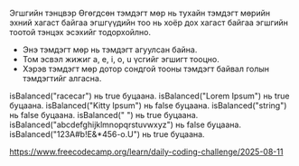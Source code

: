 Эгшгийн тэнцвэр 
Өгөгдсөн тэмдэгт мөр нь тухайн тэмдэгт мөрийн эхний хагаст байгаа эгшгүүдийн тоо нь хоёр дох хагаст байгаа эгшгийн тоотой тэнцэх эсэхийг тодорхойлно.

- Энэ тэмдэгт мөр нь тэмдэгт агуулсан байна.
- Том эсвэл жижиг a, e, i, o, u үсгийг эгшигт тооцно.
- Хэрэв тэмдэгт мөр дотор сондгой тооны тэмдэгт байвал голын тэмдэгтийг алгасна.

isBalanced("racecar") нь true буцаана.
isBalanced("Lorem Ipsum") нь true буцаана.
isBalanced("Kitty Ipsum") нь false буцаана.
isBalanced("string") нь false буцаана.
isBalanced(" ") нь true буцаана.
isBalanced("abcdefghijklmnopqrstuvwxyz") нь false буцаана.
isBalanced("123A#b!E&#x26;*456-o.U") нь true буцаана.

https://www.freecodecamp.org/learn/daily-coding-challenge/2025-08-11